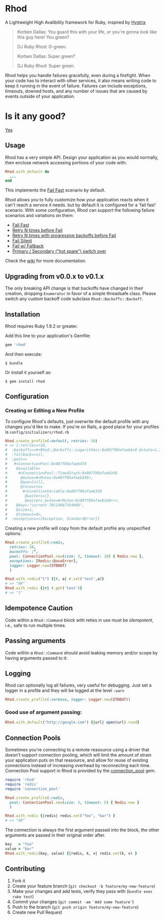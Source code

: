 # Rhod

A Lightweight High Avalibility framework for Ruby, inspired by [Hystrix](https://github.com/Netflix/Hystrix)

> Korben Dallas: You guard this with your life, or you're gonna look like this guy here! You green?
>
> DJ Ruby Rhod: G-green.
>
> Korben Dallas: Super green?
>
> DJ Ruby Rhod: Super green.

Rhod helps you handle failures gracefully, even during a firefight. When your code has to interact with other services, it also means writing code to keep it running in the event of failure. Failures can include exceptions, timeouts, downed hosts, and any number of issues that are caused by events outside of your application.

# Is it any good?

[Yes](https://news.ycombinator.com/item?id=3067434)

## Usage

Rhod has a very simple API. Design your application as you would normally, then enclose network accessing portions of your code with:

```ruby
Rhod.with_default do
  ...
end
```

This implements the [Fail Fast](https://github.com/dinedal/rhod/wiki/Fail-Fast) scenario by default.

Rhod allows you to fully customize how your application reacts when it can't reach a service it needs. but by default it is configured for a 'fail fast' scenario. With some configuration, Rhod can support the following failure scenarios and variations on them:

  - [Fail Fast](https://github.com/dinedal/rhod/wiki/Fail-Fast)
  - [Retry N times before Fail](https://github.com/dinedal/rhod/wiki/Retry-N-times-before-Fail)
  - [Retry N times with progressive backoffs before Fail](https://github.com/dinedal/rhod/wiki/Retry-N-times-with-progressive-backoffs-before-Fail)
  - [Fail Silent](https://github.com/dinedal/rhod/wiki/Fail-Silent)
  - [Fail w/ Fallback](https://github.com/dinedal/rhod/wiki/Fail-with-Fallback)
  - [Primary / Secondary ("hot spare") switch over](https://github.com/dinedal/rhod/wiki/Primary-Secondary-Switchover)

Check the [wiki](https://github.com/dinedal/rhod/wiki/) for more documentation.

## Upgrading from v0.0.x to v0.1.x

The only breaking API change is that backoffs have changed in their creation, dropping `Enumerator` in favor of a simple threadsafe class. Please switch any custom backoff code subclass `Rhod::Backoffs::Backoff`.

## Installation

Rhod requires Ruby 1.9.2 or greater.

Add this line to your application's Gemfile:

```ruby
gem 'rhod'
```

And then execute:

    $ bundle

Or install it yourself as:

    $ gem install rhod

## Configuration

### Creating or Editing a New Profile
To configure Rhod's defaults, just overwrite the default profile with any changes you'd like to make. If you're on Rails, a good place for your profiles is `config/initializers/rhod.rb`

```ruby
Rhod.create_profile(:default, retries: 10)
# => {:retries=>10,
#  :backoffs=>#<Rhod::Backoffs::Logarithmic:0x007f89afaeb4c0 @state=1.3>,
#  :fallback=>nil,
#  :pool=>
#   #<ConnectionPool:0x007f89afaeb470
#    @available=
#     #<ConnectionPool::TimedStack:0x007f89afaeb3d0
#      @mutex=#<Mutex:0x007f89afaeb358>,
#      @que=[nil],
#      @resource=
#       #<ConditionVariable:0x007f89afaeb330
#        @waiters={},
#        @waiters_mutex=#<Mutex:0x007f89afaeb2e0>>>,
#    @key=:"current-70114667354600",
#    @size=1,
#    @timeout=0>,
#  :exceptions=>[Exception, StandardError]}
```

Creating a new profile will copy from the default profile any unspecified options:

```ruby
Rhod.create_profile(:redis,
  retries: 10,
  backoffs: :^,
  pool: ConnectionPool.new(size: 3, timeout: 10) { Redis.new },
  exceptions: [Redis::BaseError],
  logger: Logger.new(STDOUT)
  )

Rhod.with_redis("1") {|r, a| r.set('test',a)}
# => "OK"
Rhod.with_redis {|r| r.get('test')}
# => "1"
```

## Idempotence Caution

Code within a `Rhod::Command` block with reties in use must be _idempotent_, i.e., safe to run multiple times.

## Passing arguments

Code within a `Rhod::Command` should avoid leaking memory and/or scope by having arguments passed to it:

## Logging

Rhod can optionally log all failures, very useful for debugging. Just set a logger in a profile and they will be logged at the level `:warn`

```ruby
Rhod.create_profile(:verbose, logger: Logger.new(STDOUT))
```

### Good use of argument passing:

```ruby
Rhod.with_default("http://google.com") {|url| open(url).read}
```

## Connection Pools

Sometimes you're connecting to a remote reasource using a driver that doesn't support connection pooling, which will limit the amount of strain your application puts on that reasource, and allow for reuse of existing connections instead of increasing overhead by reconnecting each time. Connection Pool support in Rhod is provided by the [connection_pool](https://github.com/mperham/connection_pool) gem.

```ruby
require 'rhod'
require 'redis'
require 'connection_pool'

Rhod.create_profile(:redis,
  pool: ConnectionPool.new(size: 3, timeout: 5) { Redis.new }
  )

Rhod.with_redis {|redis| redis.set("foo", "bar") }
# => "OK"
```

The connection is always the first argument passed into the block, the other arguments are passed in their original order after.

```ruby
key   = "foo"
value = "bar"
Rhod.with_redis(key, value) {|redis, k, v| redis.set(k, v) }
```

## Contributing

1. Fork it
2. Create your feature branch (`git checkout -b feature/my-new-feature`)
3. Make your changes and add tests, verify they pass with (`bundle exec rake test`)
4. Commit your changes (`git commit -am 'Add some feature'`)
5. Push to the branch (`git push origin feature/my-new-feature`)
6. Create new Pull Request
